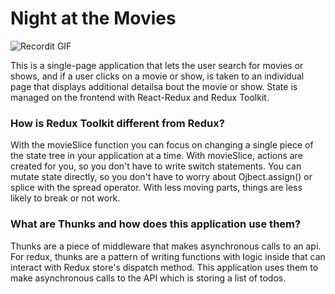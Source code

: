 # Night at the Movies

![Recordit GIF](http://g.recordit.co/KXzuuQtlHB.gif)






This is a single-page application that lets the user search for movies or shows, and if a user clicks on a movie or show, is taken to an individual page that displays additional detailsa bout the movie or show. State is managed on the frontend with React-Redux and Redux Toolkit. 

### How is Redux Toolkit different from Redux? 

With the movieSlice function you can focus on changing a single piece of the state tree in your application at a time. With movieSlice, actions are created for you, so you don't have to write switch statements. You can mutate state directly, so you don't have to worry about Ojbect.assign() or splice with the spread operator. With less moving parts, things are less likely to break or not work.   

### What are Thunks and how does this application use them? 

Thunks are a piece of middleware that makes asynchronous calls to an api. For redux, thunks are a pattern of writing functions with logic inside that can interact with Redux store's dispatch method. This application uses them to make asynchronous calls to the API which is storing a list of todos. 

